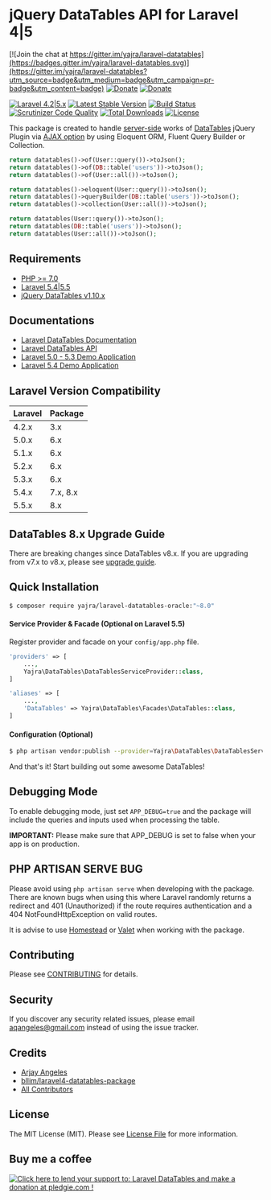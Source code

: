 # jQuery DataTables API for Laravel 4|5

[![Join the chat at https://gitter.im/yajra/laravel-datatables](https://badges.gitter.im/yajra/laravel-datatables.svg)](https://gitter.im/yajra/laravel-datatables?utm_source=badge&utm_medium=badge&utm_campaign=pr-badge&utm_content=badge)
[![Donate](https://img.shields.io/badge/donate-paypal-blue.svg)](https://www.paypal.me/yajra)
[![Donate](https://img.shields.io/badge/donate-patreon-blue.svg)](https://www.patreon.com/bePatron?u=4521203)

[![Laravel 4.2|5.x](https://img.shields.io/badge/Laravel-4.2|5.x-orange.svg)](http://laravel.com)
[![Latest Stable Version](https://img.shields.io/packagist/v/yajra/laravel-datatables-oracle.svg)](https://packagist.org/packages/yajra/laravel-datatables-oracle)
[![Build Status](https://travis-ci.org/yajra/laravel-datatables.svg?branch=master)](https://travis-ci.org/yajra/laravel-datatables)
[![Scrutinizer Code Quality](https://scrutinizer-ci.com/g/yajra/laravel-datatables/badges/quality-score.png?b=master)](https://scrutinizer-ci.com/g/yajra/laravel-datatables/?branch=master)
[![Total Downloads](https://img.shields.io/packagist/dt/yajra/laravel-datatables-oracle.svg)](https://packagist.org/packages/yajra/laravel-datatables-oracle)
[![License](https://img.shields.io/github/license/mashape/apistatus.svg)](https://packagist.org/packages/yajra/laravel-datatables-oracle)

This package is created to handle [server-side](https://www.datatables.net/manual/server-side) works of [DataTables](http://datatables.net) jQuery Plugin via [AJAX option](https://datatables.net/reference/option/ajax) by using Eloquent ORM, Fluent Query Builder or Collection.

```php
return datatables()->of(User::query())->toJson();
return datatables()->of(DB::table('users'))->toJson();
return datatables()->of(User::all())->toJson();

return datatables()->eloquent(User::query())->toJson();
return datatables()->queryBuilder(DB::table('users'))->toJson();
return datatables()->collection(User::all())->toJson();

return datatables(User::query())->toJson();
return datatables(DB::table('users'))->toJson();
return datatables(User::all())->toJson();
```

## Requirements
- [PHP >= 7.0](http://php.net/)
- [Laravel 5.4|5.5](https://github.com/laravel/framework)
- [jQuery DataTables v1.10.x](http://datatables.net/)

## Documentations
- [Laravel DataTables Documentation](http://yajrabox.com/docs/laravel-datatables)
- [Laravel DataTables API](http://yajra.github.io/laravel-datatables/api/)
- [Laravel 5.0 - 5.3 Demo Application](http://datatables.yajrabox.com)
- [Laravel 5.4 Demo Application](http://dt54.yajrabox.com)

## Laravel Version Compatibility

 Laravel  | Package
:---------|:----------
 4.2.x    | 3.x
 5.0.x    | 6.x
 5.1.x    | 6.x
 5.2.x    | 6.x
 5.3.x    | 6.x
 5.4.x    | 7.x, 8.x
 5.5.x    | 8.x

## DataTables 8.x Upgrade Guide
There are breaking changes since DataTables v8.x.
If you are upgrading from v7.x to v8.x, please see [upgrade guide](https://yajrabox.com/docs/laravel-datatables/master/upgrade).

## Quick Installation
```bash
$ composer require yajra/laravel-datatables-oracle:"~8.0"
```

#### Service Provider & Facade (Optional on Laravel 5.5)
Register provider and facade on your `config/app.php` file.
```php
'providers' => [
    ...,
    Yajra\DataTables\DataTablesServiceProvider::class,
]

'aliases' => [
    ...,
    'DataTables' => Yajra\DataTables\Facades\DataTables::class,
]
```

#### Configuration (Optional)
```bash
$ php artisan vendor:publish --provider=Yajra\DataTables\DataTablesServiceProvider
```

And that's it! Start building out some awesome DataTables!

## Debugging Mode
To enable debugging mode, just set `APP_DEBUG=true` and the package will include the queries and inputs used when processing the table.

**IMPORTANT:** Please make sure that APP_DEBUG is set to false when your app is on production.

## PHP ARTISAN SERVE BUG
Please avoid using `php artisan serve` when developing with the package. 
There are known bugs when using this where Laravel randomly returns a redirect and 401 (Unauthorized) if the route requires authentication and a 404 NotFoundHttpException on valid routes.

It is advise to use [Homestead](https://laravel.com/docs/5.4/homestead) or [Valet](https://laravel.com/docs/5.4/valet) when working with the package.

## Contributing

Please see [CONTRIBUTING](https://github.com/yajra/laravel-datatables/blob/master/.github/CONTRIBUTING.md) for details.

## Security

If you discover any security related issues, please email [aqangeles@gmail.com](mailto:aqangeles@gmail.com) instead of using the issue tracker.

## Credits

- [Arjay Angeles](https://github.com/yajra)
- [bllim/laravel4-datatables-package](https://github.com/bllim/laravel4-datatables-package)
- [All Contributors](https://github.com/yajra/laravel-datatables/graphs/contributors)

## License

The MIT License (MIT). Please see [License File](https://github.com/yajra/laravel-datatables/blob/master/LICENSE.md) for more information.

## Buy me a coffee
<a href='https://pledgie.com/campaigns/29515'><img alt='Click here to lend your support to: Laravel DataTables and make a donation at pledgie.com !' src='https://pledgie.com/campaigns/29515.png?skin_name=chrome' border='0'></a>
